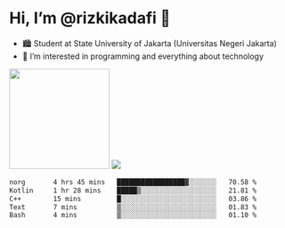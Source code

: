 # Hi, I’m @rizkikadafi 👋
- 🏙 Student at State University of Jakarta (Universitas Negeri Jakarta)
- 👀 I’m interested in programming and everything about technology
<img height="180em" src="https://github-readme-stats.vercel.app/api?username=rizkikadafi&show_icons=true&hide_border=true&&count_private=true&include_all_commits=true" />
<img src="https://github-readme-stats.vercel.app/api/top-langs/?username=rizkikadafi&show_icons=true&hide_border=true&&count_private=true&include_all_commits=true" />

<!--START_SECTION:waka-->

```txt
norg       4 hrs 45 mins   █████████████████▓░░░░░░░   70.58 %
Kotlin     1 hr 28 mins    █████▒░░░░░░░░░░░░░░░░░░░   21.81 %
C++        15 mins         █░░░░░░░░░░░░░░░░░░░░░░░░   03.86 %
Text       7 mins          ▒░░░░░░░░░░░░░░░░░░░░░░░░   01.83 %
Bash       4 mins          ▒░░░░░░░░░░░░░░░░░░░░░░░░   01.10 %
```

<!--END_SECTION:waka-->

<!---
rizkikadafi/rizkikadafi is a ✨ special ✨ repository because its `README.md` (this file) appears on your GitHub profile.
You can click the Preview link to take a look at your changes.
--->
